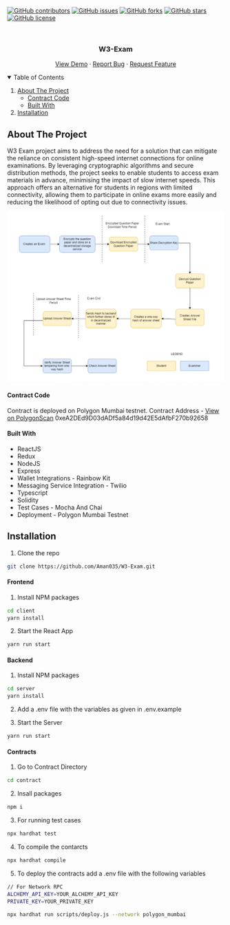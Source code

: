 [![GitHub contributors](https://img.shields.io/github/contributors/Aman035/W3-Exam?style=for-the-badge)](https://github.com/Aman035/W3-Exam/contributors)
[![GitHub issues](https://img.shields.io/github/issues/Aman035/W3-Exam?style=for-the-badge)](https://github.com/Aman035/W3-Exam/issues)
[![GitHub forks](https://img.shields.io/github/forks/Aman035/W3-Exam?style=for-the-badge)](https://github.com/Aman035/W3-Exam/network)
[![GitHub stars](https://img.shields.io/github/stars/Aman035/W3-Exam?style=for-the-badge)](https://github.com/Aman035/W3-Exam/stargazers)
[![GitHub license](https://img.shields.io/github/license/Aman035/W3-Exam?style=for-the-badge)](https://github.com/Aman035/W3-Exam/blob/main/LICENSE)

<!-- PROJECT LOGO -->
<br />
<p align="center">
    <!-- <img src="images/logo.png" alt="Logo" width="80" height="80"> -->
  <h3 align="center">W3-Exam</h3>
  <p align="center">
    <a href="https://w3exam.netlify.app">View Demo</a>
    ·
    <a href="https://github.com/Aman035/W3-Exam/issues">Report Bug</a>
    ·
    <a href="https://github.com/Aman035/W3-Exam/issues">Request Feature</a>
  </p>
</p>

<!-- TABLE OF CONTENTS -->
<details open="open">
  <summary>Table of Contents</summary>
  <ol>
    <li>
      <a href="#about-the-project">About The Project</a>
      <ul>
        <li><a href="#contract-code">Contract Code</a></li>
        <li><a href="#built-with">Built With</a></li>
      </ul>
    </li>
    <li><a href="#installation">Installation</a></li>
  </ol>
</details>

<!-- ABOUT THE PROJECT -->

## About The Project

W3 Exam project aims to address the need for a
solution that can mitigate the reliance on consistent high-speed internet connections for online examinations. By
leveraging cryptographic algorithms and secure distribution methods, the project seeks to
enable students to access exam materials in advance, minimising the impact of slow internet
speeds. This approach offers an alternative for students in regions with limited connectivity,
allowing them to participate in online exams more easily and reducing the likelihood of
opting out due to connectivity issues.

<p align="center">
<img src="assets\flow.png"/>
</p>

#### Contract Code

Contract is deployed on Polygon Mumbai testnet.
Contract Address - [View on PolygonScan](https://mumbai.polygonscan.com/address/0xeA2DEd9D03dADf5a84d19d42E5dAfbF270b92658)
0xeA2DEd9D03dADf5a84d19d42E5dAfbF270b92658

#### Built With

- ReactJS
- Redux
- NodeJS
- Express
- Wallet Integrations - Rainbow Kit
- Messaging Service Integration - Twilio
- Typescript
- Solidity
- Test Cases - Mocha And Chai
- Deployment - Polygon Mumbai Testnet

## Installation

1. Clone the repo

```sh
git clone https://github.com/Aman035/W3-Exam.git
```

#### Frontend

1. Install NPM packages

```sh
cd client
yarn install
```

2. Start the React App

```sh
yarn run start
```

#### Backend

1. Install NPM packages

```sh
cd server
yarn install
```

2. Add a .env file with the variables as given in .env.example

3. Start the Server

```sh
yarn run start
```

#### Contracts

1. Go to Contract Directory

```sh
cd contract
```

2. Insall packages

```sh
npm i
```

3. For running test cases

```sh
npx hardhat test
```

4. To compile the contarcts

```sh
npx hardhat compile
```

5. To deploy the contracts add a .env file with the following variables

```sh
// For Network RPC
ALCHEMY_API_KEY=YOUR_ALCHEMY_API_KEY
PRIVATE_KEY=YOUR_PRIVATE_KEY
```

```sh
npx hardhat run scripts/deploy.js --network polygon_mumbai
```
